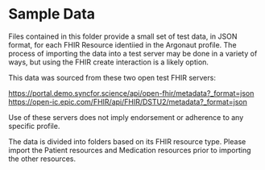 Sample Data
===========

Files contained in this folder provide a small set of test data, in JSON format, for each FHIR Resource 
identiied in the Argonaut profile.  The process of importing the data into a test server
may be done in a variety of ways, but using the FHIR create interaction is a likely option.

This data was sourced from these two open test FHIR servers:


   https://portal.demo.syncfor.science/api/open-fhir/metadata?_format=json
   https://open-ic.epic.com/FHIR/api/FHIR/DSTU2/metadata?_format=json


Use of these servers does not imply endorsement or adherence to any specific profile.


The data is divided into folders based on its FHIR resource type.
Please import the Patient resources and Medication resources prior to importing the other resources.
